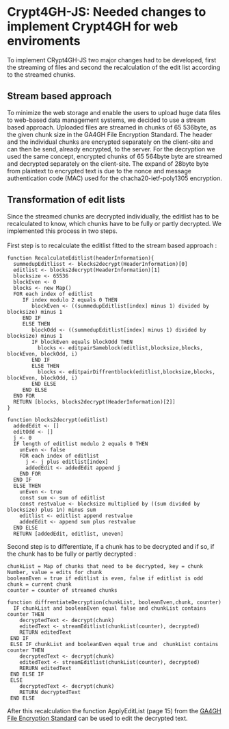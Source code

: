 # Crypt4GH-JS: Needed changes to implement Crypt4GH for web enviroments
To implement CRypt4GH-JS two major changes had to be developed, first the streaming of files and second the recalculation of the edit list according to the streamed chunks.

## Stream based approach 
To minimize the web storage and enable the users to upload
huge data files to web-based data management systems, we
decided to use a stream based approach. Uploaded files are
streamed in chunks of 65 536byte, as the given chunk size in
the GA4GH File Encryption Standard. The header and the
individual chunks are encrypted separately on the client-site
and can then be send, already encrypted, to the server.
For the decryption we used the same concept, encrypted chunks
of 65 564byte byte are streamed and decrypted separately on
the client-site. The expand of 28byte byte from plaintext to
encrypted text is due to the nonce and message authentication
code (MAC) used for the chacha20-ietf-poly1305 encryption.

## Transformation of edit lists
Since the streamed chunks are decrypted individually, the editlist has to be recalculated to know, which chunks have to be fully or partly decrypted. 
We implemented this process in two steps.
<br> 
<br> 
First step is to recalculate the editlist fitted to the stream based approach : 
```
function RecalculateEditlist(headerInformation){
  summedupEditlisst <- blocks2decrypt(HeaderInformation)[0]
  editlist <- blocks2decrypt(HeaderInformation)[1]
  blocksize <- 65536
  blockEven <- 0
  blocks <- new Map()
  FOR each index of editlist
     IF index modulo 2 equals 0 THEN
        blockEven <- ((summedupEditlist[index] minus 1) divided by blocksize) minus 1
     END IF
     ELSE THEN
        blockOdd <- ((summedupEditlist[index] minus 1) divided by blocksize) minus 1
        IF blockEven equals blockOdd THEN
          blocks <- editpairSameblock(editlist,blocksize,blocks, blockEven, blockOdd, i)
        END IF
        ELSE THEN
          blocks <- editpairDiffrentblock(editlist,blocksize,blocks, blockEven, blockOdd, i)
        END ELSE
     END ELSE
  END FOR
  RETURN [blocks, blocks2decrypt(HeaderInformation)[2]]
}

function blocks2decrypt(editlist)
  addedEdit <- []
  editOdd <- []
  j <- 0
  IF length of editlist modulo 2 equals 0 THEN
    unEven <- false
    FOR each index of editlist
      j <- j plus editlist[index]
      addedEdit <- addedEdit append j
    END FOR
  END IF
  ELSE THEN
    unEven <- true
    const sum <- sum of editlist
    const restvalue <- blocksize multiplied by ((sum divided by blocksize) plus 1n) minus sum
    editlist <- editlist append restvalue
    addedEdit <- append sum plus restvalue
  END ELSE
  RETURN [addedEdit, editlist, uneven]
```
Second step is to differentiate, if a chunk has to be decrypted and if so, if the chunk has to be fully or partly decrypted : 
```
chunkList = Map of chunks that need to be decrypted, key = chunk Number, value = edits for chunk
booleanEven = true if editlist is even, false if editlist is odd
chunk = current chunk
counter = counter of streamed chunks

function diffrentiateDecryption(chunkList, booleanEven,chunk, counter)
  IF chunkList and booleanEven equal false and chunkList contains counter THEN
    decryptedText <- decrypt(chunk)
    editedText <- streamEditlist(chunkList(counter), decrypted)
    RETURN editedText
 END IF
 ELSE IF chunkList and booleanEven equal true and  chunkList contains counter THEN
    decryptedText <- decrypt(chunk)
    editedText <- streamEditlist(chunkList(counter), decrypted)
    RERURN editedText
 END ELSE IF
 ELSE
    decryptedText <- decrypt(chunk)
    RETURN decryptedText
 END ELSE

```
After this recalculation the function ApplyEditList (page 15) from the [GA4GH File Encryption Standard](http://samtools.github.io/hts-specs/crypt4gh.pdf) can be used to edit the decrypted text.
